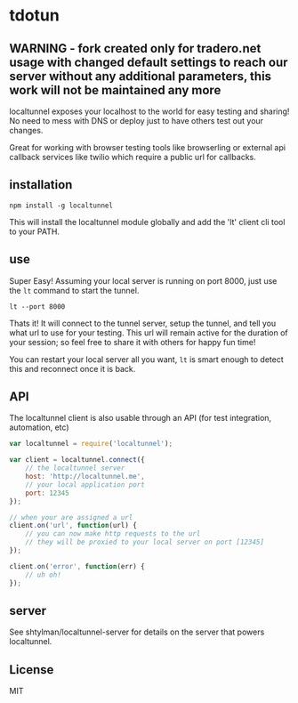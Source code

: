 # tdotun #

## WARNING - fork created only for tradero.net usage with changed default settings to reach our server without any additional parameters, this work will not be maintained any more ##

localtunnel exposes your localhost to the world for easy testing and sharing! No need to mess with DNS or deploy just to have others test out your changes.

Great for working with browser testing tools like browserling or external api callback services like twilio which require a public url for callbacks.

## installation ##

```
npm install -g localtunnel
```

This will install the localtunnel module globally and add the 'lt' client cli tool to your PATH.

## use ##

Super Easy! Assuming your local server is running on port 8000, just use the ```lt``` command to start the tunnel.

```
lt --port 8000
```

Thats it! It will connect to the tunnel server, setup the tunnel, and tell you what url to use for your testing. This url will remain active for the duration of your session; so feel free to share it with others for happy fun time!

You can restart your local server all you want, ```lt``` is smart enough to detect this and reconnect once it is back.

## API ##

The localtunnel client is also usable through an API (for test integration, automation, etc)

```javascript
var localtunnel = require('localtunnel');

var client = localtunnel.connect({
    // the localtunnel server
    host: 'http://localtunnel.me',
    // your local application port
    port: 12345
});

// when your are assigned a url
client.on('url', function(url) {
    // you can now make http requests to the url
    // they will be proxied to your local server on port [12345]
});

client.on('error', function(err) {
    // uh oh!
});
```

## server ##

See shtylman/localtunnel-server for details on the server that powers localtunnel.

## License ##
MIT
